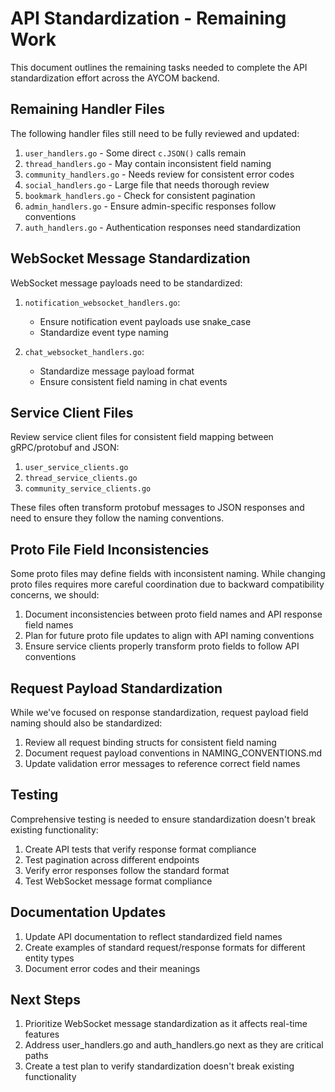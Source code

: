 # API Standardization - Remaining Work

This document outlines the remaining tasks needed to complete the API standardization effort across the AYCOM backend.

## Remaining Handler Files

The following handler files still need to be fully reviewed and updated:

1. `user_handlers.go` - Some direct `c.JSON()` calls remain
2. `thread_handlers.go` - May contain inconsistent field naming
3. `community_handlers.go` - Needs review for consistent error codes
4. `social_handlers.go` - Large file that needs thorough review
5. `bookmark_handlers.go` - Check for consistent pagination
6. `admin_handlers.go` - Ensure admin-specific responses follow conventions
7. `auth_handlers.go` - Authentication responses need standardization

## WebSocket Message Standardization

WebSocket message payloads need to be standardized:

1. `notification_websocket_handlers.go`:
   - Ensure notification event payloads use snake_case
   - Standardize event type naming

2. `chat_websocket_handlers.go`:
   - Standardize message payload format
   - Ensure consistent field naming in chat events

## Service Client Files

Review service client files for consistent field mapping between gRPC/protobuf and JSON:

1. `user_service_clients.go`
2. `thread_service_clients.go`
3. `community_service_clients.go`

These files often transform protobuf messages to JSON responses and need to ensure they follow the naming conventions.

## Proto File Field Inconsistencies

Some proto files may define fields with inconsistent naming. While changing proto files requires more careful coordination due to backward compatibility concerns, we should:

1. Document inconsistencies between proto field names and API response field names
2. Plan for future proto file updates to align with API naming conventions
3. Ensure service clients properly transform proto fields to follow API conventions

## Request Payload Standardization

While we've focused on response standardization, request payload field naming should also be standardized:

1. Review all request binding structs for consistent field naming
2. Document request payload conventions in NAMING_CONVENTIONS.md
3. Update validation error messages to reference correct field names

## Testing

Comprehensive testing is needed to ensure standardization doesn't break existing functionality:

1. Create API tests that verify response format compliance
2. Test pagination across different endpoints
3. Verify error responses follow the standard format
4. Test WebSocket message format compliance

## Documentation Updates

1. Update API documentation to reflect standardized field names
2. Create examples of standard request/response formats for different entity types
3. Document error codes and their meanings

## Next Steps

1. Prioritize WebSocket message standardization as it affects real-time features
2. Address user_handlers.go and auth_handlers.go next as they are critical paths
3. Create a test plan to verify standardization doesn't break existing functionality 